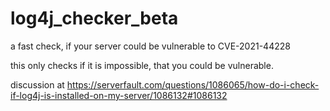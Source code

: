 # log4j_checker_beta
a fast check, if your server could be vulnerable to CVE-2021-44228

this only checks if it is impossible, that you could be vulnerable.

discussion at https://serverfault.com/questions/1086065/how-do-i-check-if-log4j-is-installed-on-my-server/1086132#1086132
